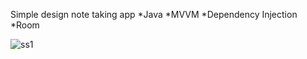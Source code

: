 Simple design note taking app 
*Java
*MVVM
*Dependency Injection
*Room

![ss1](https://imgur.com/a/UDqn7hW)
